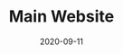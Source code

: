 ---
title: Main Website
description: IED is a design institute located in Italy, Spain, Brazil and China. Up to now, it has had over +100K students. I participated in the restyling of the main site, which will be published in 2021.
client: IED
skills:
  - Product Design
  - User Interface
  - User Experience
  - Interaction Design
date: 2020-09-11
finished: false
layout: work
permalink: false
thumbnail: static/ied-main-website.jpg
---